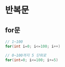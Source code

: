 # 반복문

## for문
```java
// 1~100
for(int i=0; i<=100; i++)

// 0~100까지 5 단위로
for(int=0; i<=100; i+=5)
```

